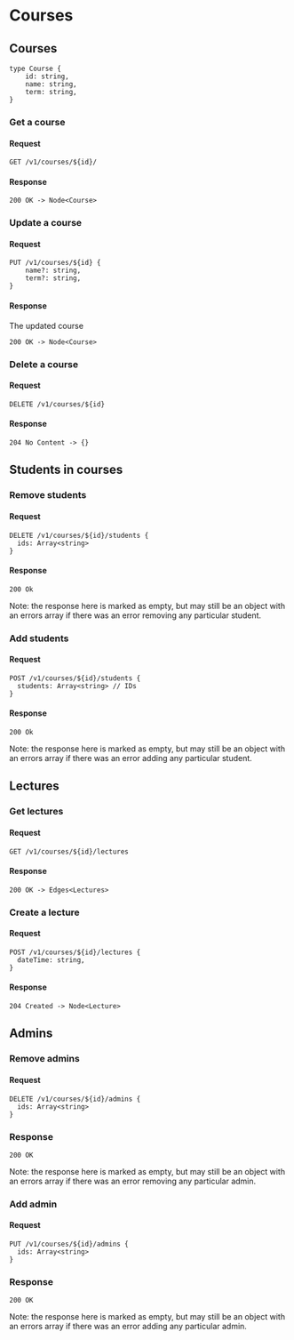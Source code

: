 
# Courses

## Courses

    type Course {
        id: string,
        name: string,
        term: string,
    }

### Get a course
#### Request

    GET /v1/courses/${id}/

#### Response

    200 OK -> Node<Course>

### Update a course

#### Request

    PUT /v1/courses/${id} {
        name?: string,
        term?: string,
    }

#### Response

The updated course

    200 OK -> Node<Course>

### Delete a course
#### Request

    DELETE /v1/courses/${id}

#### Response

    204 No Content -> {}



## Students in courses

### Remove students
#### Request

    DELETE /v1/courses/${id}/students {
      ids: Array<string>
    }

#### Response

    200 Ok

Note: the response here is marked as empty, but may still be an object with an errors array if there was an error removing any particular student.

### Add students
#### Request

    POST /v1/courses/${id}/students {
      students: Array<string> // IDs
    }

#### Response

    200 Ok

Note: the response here is marked as empty, but may still be an object with an errors array if there was an error adding any particular student.

## Lectures

### Get lectures
#### Request

    GET /v1/courses/${id}/lectures

#### Response

    200 OK -> Edges<Lectures>

### Create a lecture
#### Request

    POST /v1/courses/${id}/lectures {
      dateTime: string,
    }

#### Response

    204 Created -> Node<Lecture>

## Admins

### Remove admins
#### Request

    DELETE /v1/courses/${id}/admins {
      ids: Array<string>
    }

### Response

    200 OK

Note: the response here is marked as empty, but may still be an object with an errors array if there was an error removing any particular admin.

### Add admin
#### Request

    PUT /v1/courses/${id}/admins {
      ids: Array<string>
    }

### Response

    200 OK

Note: the response here is marked as empty, but may still be an object with an errors array if there was an error adding any particular admin.

